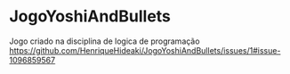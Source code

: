 # JogoYoshiAndBullets
Jogo criado na disciplina de logica de programação
https://github.com/HenriqueHideaki/JogoYoshiAndBullets/issues/1#issue-1096859567
